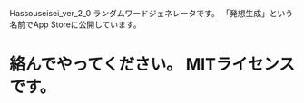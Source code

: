 Hassouseisei_ver_2_0
ランダムワードジェネレータです。
「発想生成」という名前でApp Storeに公開しています。

絡んでやってください。
MITライセンスです。
====================
